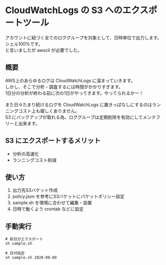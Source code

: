 # CloudWatchLogs の S3 へのエクスポートツール

アカウントに紐づく全てのロググループを対象として、日時単位で出力します。<br>
シェル100%です。<br>
と言いましたが awscli が必要でした。<br>

## 概要
AWS上のあらゆるログは CloudWatchLogs に溜まっていきます。<br>
しかし、そこで分析・調査するには時間がかかりすぎます。<br>
1日分の分析が終わる前に次の1日がやってきます。やってられるかー！<br><br>
また日々たまり続けるログを CloudWatchLogs に置きっぱなしにするのはランニングコスト上も嬉しくありません。<br>
S3 にバックアップが取れる為、ロググループは定期削除を有効にしてメンテフリーと出来ます。

## S3 にエクスポートするメリット
- 分析の高速化
- ランニングコスト削減

## 使い方
1. 出力先S3バケット作成
1. policy.json を参考にS3バケットにパケットポリシー設定
1. sample.sh を環境に合わせて編集・設置
1. 日時で動くよう crontab などに設定

## 手動実行
```
# 前日分エクスポート
sh sample.sh

# 日付指定
sh sample.sh 2020-08-08
```
